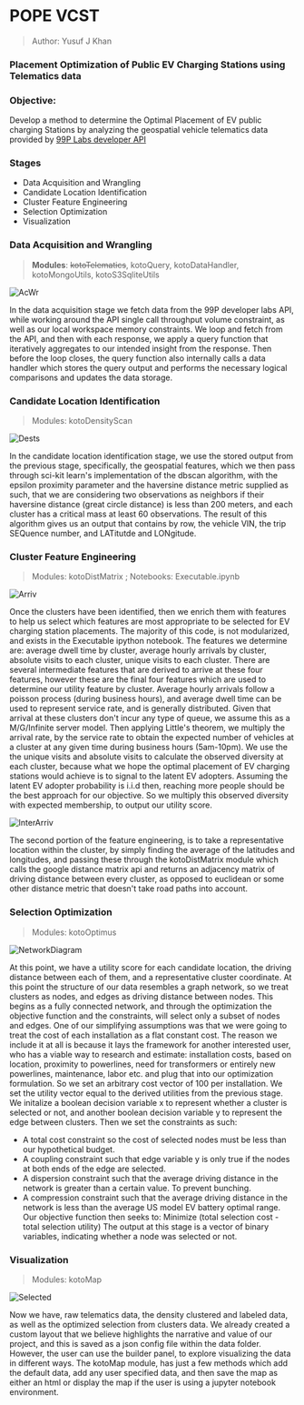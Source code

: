 # POPE VCST

> Author: Yusuf J Khan

### **P**lacement **O**ptimization of **P**ublic **EV** **C**harging **S**tations using **T**elematics data



### **Objective:**  
Develop a method to determine the Optimal Placement of EV public charging Stations by analyzing the geospatial vehicle telematics data provided by [99P Labs developer API](https://www.99plabs.com/)


### **Stages**
- Data Acquisition and Wrangling
- Candidate Location Identification
- Cluster Feature Engineering
- Selection Optimization
- Visualization

### **Data Acquisition and Wrangling**  
        
> **Modules**: ~~kotoTelematics~~, kotoQuery, kotoDataHandler, kotoMongoUtils, kotoS3SqliteUtils

![AcWr](https://github.com/yusuf-jkhan1/POPE_VCST/blob/master/imgs/AcWr.png/)

In the data acquisition stage we fetch data from the 99P developer labs API, while working around the 
API single call throughput volume constraint, as well as our local workspace memory constraints. We 
loop and fetch from the API, and then with each response, we apply a query function that iteratively 
aggregates to our intended insight from the response. Then before the loop closes, the query function 
also internally calls a data handler which stores the query output and performs the necessary logical 
comparisons and updates the data storage.
    
### **Candidate Location Identification**
> Modules: kotoDensityScan

![Dests](https://github.com/yusuf-jkhan1/POPE_VCST/blob/master/imgs/CbusDests.png)


In the candidate location identification stage, we use the stored output from the previous stage, 
specifically, the geospatial features, which we then pass through sci-kit learn's implementation 
of the dbscan algorithm, with the epsilon proximity parameter and the haversine distance metric 
supplied as such, that we are considering two observations as neighbors if their haversine distance
(great circle distance) is less than 200 meters, and each cluster has a critical mass at least 60 
observations. The result of this algorithm gives us an output that contains by row, the vehicle VIN, 
the trip SEQuence number, and LATitutde and LONgitude.

### **Cluster Feature Engineering**

> Modules: kotoDistMatrix ; Notebooks: Executable.ipynb

![Arriv](https://github.com/yusuf-jkhan1/POPE_VCST/blob/master/imgs/ArrivalHomog.png)

Once the clusters have been identified, then we enrich them with features to help us select which features
are most appropriate to be selected for EV charging station placements. The majority of this code, is not 
modularized, and exists in the Executable ipython notebook. The features we determine are: 
average dwell time by cluster, average hourly arrivals by cluster, absolute visits to each cluster, unique 
visits to each cluster. There are several intermediate features that are derived to arrive at these 
four features, however these are the final four features which are used to determine our utility feature 
by cluster. Average hourly arrivals follow a poisson process (during business hours), and average dwell 
time can be used to represent service rate, and is generally distributed. Given that arrival at these 
clusters don't incur any type of queue, we assume this as a M/G/Infinite server model. Then applying 
Little's theorem, we multiply the arrival rate, by the service rate to obtain the expected number of 
vehicles at a cluster at any given time during business hours (5am-10pm). We use the the unique visits 
and absolute visits to calculate the observed diversity at each cluster, because what we hope the optimal 
placement of EV charging stations would achieve is to signal to the latent EV adopters. Assuming the 
latent EV adopter probability is i.i.d then, reaching more people should be the best approach for our 
objective. So we multiply this observed diversity with expected membership, to output our utility score.

![InterArriv](https://github.com/yusuf-jkhan1/POPE_VCST/blob/master/imgs/InterArrivalDist.png)

The second portion of the feature engineering, is to take a representative location within the cluster, 
by simply finding the average of the latitudes and longitudes, and passing these through the kotoDistMatrix 
module which calls the google distance matrix api and returns an adjacency matrix of driving distance 
between every cluster, as opposed to euclidean or some other distance metric that doesn't take road paths 
into account.

### **Selection Optimization**

> Modules: kotoOptimus

![NetworkDiagram](https://github.com/yusuf-jkhan1/POPE_VCST/blob/master/imgs/NetDiag.png)

At this point, we have a utility score for each candidate location, the driving distance between each of them, 
and a representative cluster coordinate. At this point the structure of our data resembles a graph network, 
so we treat clusters as nodes, and edges as driving distance between nodes. This begins as a fully connected 
network, and through the optimization the objective function and the constraints, will select only a subset of 
nodes and edges. One of our simplifying assumptions was that we were going to treat the cost of each installation 
as a flat constant cost. The reason we include it at all is because it lays the framework for another interested 
user, who has a viable way to research and estimate: installation costs, based on location, proximity to powerlines, 
need for transformers or entirely new powerlines, maintenance, labor etc. and plug that into our optimization 
formulation. So we set an arbitrary cost vector of 100 per installation. We set the utility vector equal to the 
derived utilities from the previous stage. We initalize a boolean decision variable x to represent whether a cluster 
is selected or not, and another boolean decision variable y to represent the edge between clusters. 
Then we set the constraints as such:
- A total cost constraint so the cost of selected nodes must be less than our hypothetical budget. 
- A coupling constraint such that edge variable y is only true if the nodes at both ends of the edge are selected. 
- A dispersion constraint such that the average driving distance in the network is greater than a certain value. 
    To prevent bunching.
- A compression constraint such that the average driving distance in the network is less than the average 
    US model EV battery optimal range.
Our objective function then seeks to:
Minimize (total selection cost - total selection utility)
The output at this stage is a vector of binary variables, indicating whether a node was selected or not.
    
### **Visualization**
> Modules: kotoMap

![Selected](https://github.com/yusuf-jkhan1/POPE_VCST/blob/master/imgs/Select.png)

Now we have, raw telematics data, the density clustered and labeled data, as well as the optimized selection from 
clusters data. We already created a custom layout that we believe highlights the narrative and value of our 
project, and this is saved as a json config file within the data folder. However, the user can use the builder panel, 
to explore visualizing the data in different ways. The kotoMap module, has just a few methods which add the default 
data, add any user specified data, and then save the map as either an html or display the map if the user is 
using a jupyter notebook environment.


